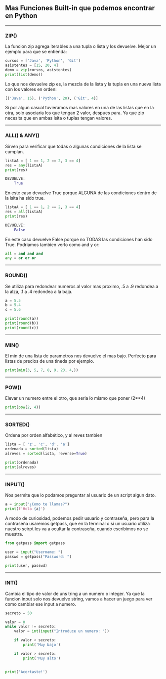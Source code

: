 ## Mas Funciones Built-in que podemos encontrar en Python
---

### ZIP()

La funcion zip agrega iterables a una tupla o lista y los devuelve. Mejor un ejemplo para que se entienda:

```python
cursos = ['Java', 'Python', 'Git']
asistentes = [15, 20, 4]
demo = zip(cursos, asistentes)
print(list(demo))
```

Lo que nos devuelve zip es, la mezcla de la lista y la tupla en una nueva lista con los valores en orden:

```python 
[('Java', 15), ('Python', 20), ('Git', 4)]
```
Si por algun casual tuvieramos mas valores en una de las listas que en la otra, solo asociaria los que tengan 2 valor, despues para. Ya que zip necesita que en ambas lsita o tuplas tengan valores. 

---

### ALL() & ANY()

Sirven para verificar que todas o algunas condiciones de la lista se cumplan. 

```python
listaA = [ 1 == 1, 2 == 2, 3 == 4]
res = any(listaA)
print(res)

DEVUELVE:
    True
```

En este caso devuelve True porque ALGUNA de las condiciones dentro de la lsita ha sido true. 

```python
listaA = [ 1 == 1, 2 == 2, 3 == 4]
res = all(listaA)
print(res)

DEVUELVE:
    False
```

En este caso devuelve False porque no TODAS las condiciones han sido True.
Podriamos tambien verlo como and y or:

```python
all = and and and
any = or or or
```

---

### ROUND()

Se utiliza para redondear numeros al valor mas proximo, .5 a .9 redondea a la alza, .1 a .4 redondea a la baja.

```python
a = 5.5
b = 5.4
c = 5.6

print(round(a))
print(round(b))
print(round(c))
```

---

### MIN()

El min de una lista de parametros nos devuelve el mas bajo. Perfecto para listas de precios de una tineda por ejemplo. 

```python
print(min(3, 5, 7, 8, 9, 23, 4,))
```

---

### POW()

Elevar un numero entre el otro, que seria lo mismo que poner (2**4)

```python
print(pow(2, 4))
```

---

### SORTED()

Ordena por orden alfabético, y al reves tambien

```python
lista = [ 'z', 'c', 'd', 'a']
ordenada = sorted(lista)
alreves = sorted(lista, reverse=True)

print(ordenada)
print(alreves)
```

---

### INPUT()

Nos permite que lo podamos preguntar al usuario de un script algun dato.

```python
a = input("¿Como te llamas?")
print(f'Hola {a}')
```

A modo de curiosidad, podemos pedir usuario y contraseña, pero para la contraseña usaremos getpass, que en la terminal o si un usuario utiliza nuestro scirpt les va a ocultar la contraseña, cuando escribimos no se muestra. 

```python
from getpass import getpass

user = input("Username: ")
passwd = getpass("Password: ")

print(user, passwd)
```

---

### INT()

Cambia el tipo de valor de uns tring a un numero o integer. Ya que la funcion input solo nos devuelve string, vamos a hacer un juego para ver como cambiar ese input a numero.

```python
secreto = 50

valor = 0
while valor != secreto:
    valor = int(input("Introduce un numero: "))

    if valor < secreto:
        print('Muy bajo')

    if valor > secreto:
        print('Muy alto')
    

print('Acertaste!')

```